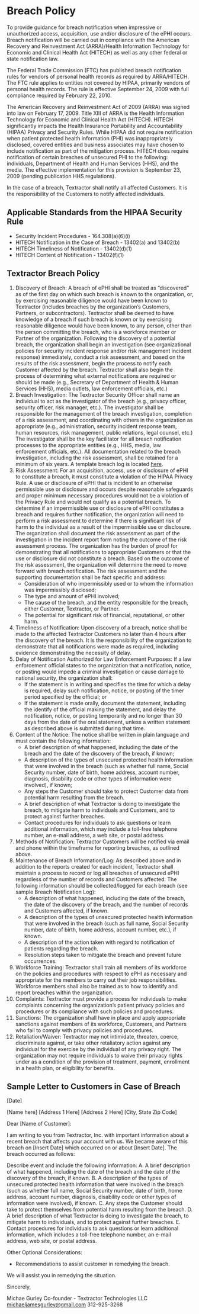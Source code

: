 # Breach Policy

To provide guidance for breach notification when impressive or unauthorized access, acquisition, use and/or disclosure of the ePHI occurs. Breach notification will be carried out in compliance with the American Recovery and Reinvestment Act (ARRA)/Health Information Technology for Economic and Clinical Health Act (HITECH) as well as any other federal or state notification law.

The Federal Trade Commission (FTC) has published breach notification rules for vendors of personal health records as required by ARRA/HITECH. The FTC rule applies to entities not covered by HIPAA, primarily vendors of personal health records. The rule is effective September 24, 2009 with full compliance required by February 22, 2010.

The American Recovery and Reinvestment Act of 2009 (ARRA) was signed into law on February 17, 2009. Title XIII of ARRA is the Health Information Technology for Economic and Clinical Health Act (HITECH). HITECH significantly impacts the Health Insurance Portability and Accountability (HIPAA) Privacy and Security Rules.  While HIPAA did not require notification when patient protected health information (PHI) was inappropriately disclosed, covered entities and business associates may have chosen to include notification as part of the mitigation process. HITECH does require notification of certain breaches of unsecured PHI to the following: individuals, Department of Health and Human Services (HHS), and the media. The effective implementation for this provision is September 23, 2009 (pending publication HHS regulations).

In the case of a breach, Textractor shall notify all affected Customers. It is the responsibility of the Customers to notify affected individuals.

## Applicable Standards from the HIPAA Security Rule

* Security Incident Procedures - 164.308(a)(6)(i)
* HITECH Notification in the Case of Breach - 13402(a) and 13402(b)
* HITECH Timeliness of Notification - 13402(d)(1)
* HITECH Content of Notification - 13402(f)(1)

## Textractor Breach Policy

1. Discovery of Breach: A breach of ePHI shall be treated as “discovered” as of the first day on which such breach is known to the organization, or, by exercising reasonable diligence would have been known to Textractor (includes breaches by the organization’s Customers, Partners, or subcontractors). Textractor shall be deemed to have knowledge of a breach if such breach is known or by exercising reasonable diligence would have been known, to any person, other than the person committing the breach, who is a workforce member or Partner of the organization. Following the discovery of a potential breach, the organization shall begin an investigation (see organizational policies for security incident response and/or risk management incident response) immediately, conduct a risk assessment, and based on the results of the risk assessment, begin the process to notify each Customer affected by the breach. Textractor shall also begin the process of determining what external notifications are required or should be made (e.g., Secretary of Department of Health & Human Services (HHS), media outlets, law enforcement officials, etc.)
2. Breach Investigation: The Textractor Security Officer shall name an individual to act as the investigator of the breach (e.g., privacy officer, security officer, risk manager, etc.).  The investigator shall be responsible for the management of the breach investigation, completion of a risk assessment, and coordinating with others in the organization as appropriate (e.g., administration, security incident response team, human resources, risk management, public relations, legal counsel, etc.) The investigator shall be the key facilitator for all breach notification processes to the appropriate entities (e.g., HHS, media, law enforcement officials, etc.).  All documentation related to the breach investigation, including the risk assessment, shall be retained for a minimum of six years. A template breach log is located [here](breach.log.pdf).
3. Risk Assessment: For an acquisition, access, use or disclosure of ePHI to constitute a breach, it must constitute a violation of the HIPAA Privacy Rule. A use or disclosure of ePHI that is incident to an otherwise permissible use or disclosure and occurs despite reasonable safeguards and proper minimum necessary procedures would not be a violation of the Privacy Rule and would not qualify as a potential breach. To determine if an impermissible use or disclosure of ePHI constitutes a breach and requires further notification, the organization will need to perform a risk assessment to determine if there is significant risk of harm to the individual as a result of the impermissible use or disclosure. The organization shall document the risk assessment as part of the investigation in the incident report form noting the outcome of the risk assessment process. The organization has the burden of proof for demonstrating that all notifications to appropriate Customers or that the use or disclosure did not constitute a breach. Based on the outcome of the risk assessment, the organization will determine the need to move forward with breach notification. The risk assessment and the supporting documentation shall be fact specific and address:
	* Consideration of who impermissibly used or to whom the information was impermissibly disclosed;
	* The type and amount of ePHI involved;
	* The cause of the breach, and the entity responsible for the breach, either Customer, Textractor, or Partner.
	* The potential for significant risk of financial, reputational, or other harm.
4. Timeliness of Notification: Upon discovery of a breach, notice shall be made to the affected Textractor Customers no later than 4 hours after the discovery of the breach. It is the responsibility of the organization to demonstrate that all notifications were made as required, including evidence demonstrating the necessity of delay.
5. Delay of Notification Authorized for Law Enforcement Purposes:  If a law enforcement official states to the organization that a notification, notice, or posting would impede a criminal investigation or cause damage to national security, the organization shall:
	* If the statement is in writing and specifies the time for which a delay is required, delay such notification, notice, or posting of the timer period specified by the official; or
	* If the statement is made orally, document the statement, including the identify of the official making the statement, and delay the notification, notice, or posting temporarily and no longer than 30 days from the date of the oral statement, unless a written statement as described above is submitted during that time.
6. Content of the Notice: The notice shall be written in plain language and must contain the following information:
	* A brief description of what happened, including the date of the breach and the date of the discovery of the breach, if known;
	* A description of the types of unsecured protected health information that were involved in the breach (such as whether full name, Social Security number, date of birth, home address, account number, diagnosis, disability code or other types of information were involved), if known;
	* Any steps the Customer should take to protect Customer data from potential harm resulting from the breach.
	* A brief description of what Textractor is doing to investigate the breach, to mitigate harm to individuals and Customers, and to protect against further breaches.
	* Contact procedures for individuals to ask questions or learn additional information, which may include a toll-free telephone number, an e-mail address, a web site, or postal address.
7. Methods of Notification: Textractor Customers will be notified via email and phone within the timeframe for reporting breaches, as outlined above.
8. Maintenance of Breach Information/Log: As described above and in addition to the reports created for each incident, Textractor shall maintain a process to record or log all breaches of unsecured ePHI regardless of the number of records and Customers affected. The following information should be collected/logged for each breach (see sample Breach Notification Log):
	* A description of what happened, including the date of the breach, the date of the discovery of the breach, and the number of records and Customers affected, if known.
	* A description of the types of unsecured protected health information that were involved in the breach (such as full name, Social Security number, date of birth, home address, account number, etc.), if known.
	* A description of the action taken with regard to notification of patients regarding the breach.
	* Resolution steps taken to mitigate the breach and prevent future occurrences.
10. Workforce Training: Textractor shall train all members of its workforce on the policies and procedures with respect to ePHI as necessary and appropriate for the members to carry out their job responsibilities. Workforce members shall also be trained as to how to identify and report breaches within the organization.
11. Complaints: Textractor must provide a process for individuals to make complaints concerning the organization’s patient privacy policies and procedures or its compliance with such policies and procedures.
12. Sanctions: The organization shall have in place and apply appropriate sanctions against members of its workforce, Customers, and Partners who fail to comply with privacy policies and procedures.
13. Retaliation/Waiver: Textractor may not intimidate, threaten, coerce, discriminate against, or take other retaliatory action against any individual for the exercise by the individual of any privacy right. The organization may not require individuals to waive their privacy rights under as a condition of the provision of treatment, payment, enrollment in a health plan, or eligibility for benefits.

## Sample Letter to Customers in Case of  Breach

[Date]


[Name here]
[Address 1 Here]
[Address 2 Here]
[City, State Zip Code]

Dear [Name of Customer]:

I am writing to you from Textractor, Inc. with important information about a recent breach that affects your account with us. We became aware of this breach on [Insert Date] which occurred on or about [Insert Date]. The breach occurred as follows:

Describe event and include the following information:
A. A brief description of what happened, including the date of the breach and the date of the discovery of the breach, if known.
B. A description of the types of unsecured protected health information that were involved in the breach (such as whether full name, Social Security number, date of birth, home address, account number, diagnosis, disability code or other types of information were involved), if known.
C. Any steps the Customer should take to protect themselves from potential harm resulting from the breach.
D. A brief description of what Textractor is doing to investigate the breach, to mitigate harm to individuals, and to protect against further breaches.
E. Contact procedures for individuals to ask questions or learn additional information, which includes a toll-free telephone number, an e-mail address, web site, or postal address.

Other Optional Considerations:

* Recommendations to assist customer in remedying the breach.

We will assist you in remedying the situation.

Sincerely,


Michae Gurley
Co-founder - Textractor Technologies LLC
michaeljamesgurley@gmail.com
312-925-3268